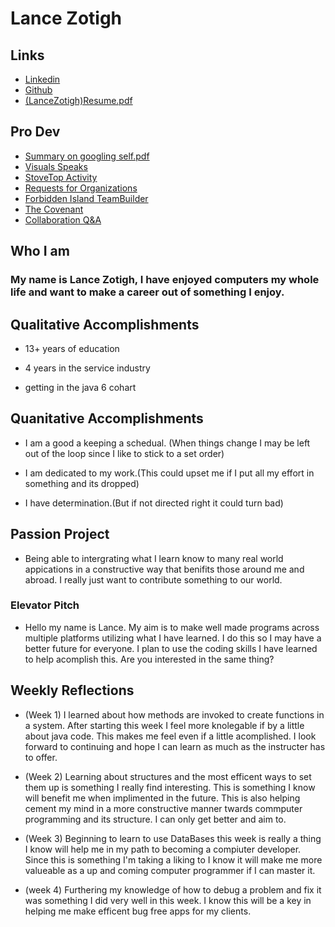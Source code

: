 # Lance Zotigh

## Links 
* [Linkedin](https://www.linkedin.com/in/lance-zotigh-41b55b16b/)
* [Github](https://github.com/Zotigh)
* [(LanceZotigh)Resume.pdf](https://github.com/Zotigh/web-page/files/2833466/LZ.Resume.pdf)

## Pro Dev 
* [Summary on googling self.pdf](https://github.com/Zotigh/web-page/files/2833469/Summary.on.googling.self.pdf)
* [Visuals Speaks](VisualSpeaks.md)
* [StoveTop Activity](StoveTop.jpg)
* [Requests for Organizations](orgsRequest.txt)
* [Forbidden Island TeamBuilder](ForbiddenIsland.md)
* [The Covenant](https://github.com/Zotigh/web-page/blob/master/theCovenant.md)
* [Collaboration Q&A](https://github.com/Zotigh/web-page/blob/master/Collabiration%20Q%20and%20A)

## Who I am
### My name is Lance Zotigh, I have enjoyed computers my whole life and want to make a career out of something I enjoy.

## Qualitative Accomplishments 
* 13+ years of education
	
* 4 years in the service industry
	
* getting in the java 6 cohart
	
## Quanitative Accomplishments 

* I am a good a keeping a schedual. (When things change I may be left out of the loop 
	   since I like to stick to a set order)	
	
* I am dedicated to my work.(This could upset me if I put all my effort in something and
	   its dropped)
	
* I have determination.(But if not directed right it could turn bad)
	
## Passion Project

* Being able to intergrating what I learn know to many real world appications in a 
	   constructive way that benifits those around me and abroad. I really just want to 
	   contribute something to our world.
	
### Elevator Pitch 
		
+ Hello my name is Lance. My aim is to make well made programs across multiple platforms 
   utilizing what I have learned. I do this so I may have a better future for everyone. I plan to
   use the coding skills I have learned to help acomplish this. Are you interested in the same thing?

## Weekly Reflections

* (Week 1) I learned about how methods are invoked to create functions in a system. After starting this week I feel
   more knolegable if by a little about java code. This makes me feel even if a little acomplished. I look
   forward to continuing and hope I can learn as much as the instructer has to offer.
   
* (Week 2) Learning about structures and the most efficent ways to set them up is something I really find interesting. This is something I know will benefit me when implimented in the future. This is also helping cement my mind in a more constructive manner twards commputer programming and its structure. I can only get better and aim to.

* (Week 3) Beginning to learn to use DataBases this week is really a thing I know will help me in my path to becoming a compiuter developer. Since this is something I'm taking a liking to I know it will make me more valueable as a up and coming computer programmer if I can master it.  

* (week 4) Furthering my knowledge of how to debug a problem and fix it was something I did very well in this week. I know this will be a key in helping me make efficent bug free apps for my clients.
